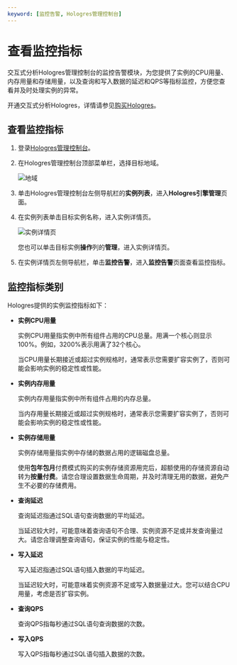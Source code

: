 ```yaml
---
keyword: [监控告警, Hologres管理控制台]
---
```


# 查看监控指标

交互式分析Hologres管理控制台的监控告警模块，为您提供了实例的CPU用量、内存用量和存储用量，以及查询和写入数据的延迟和QPS等指标监控，方便您查看并及时处理实例的异常。

开通交互式分析Hologres，详情请参见[购买Hologres](/cn.zh-CN/准备工作/购买Hologres.md)。

## 查看监控指标

1.  登录[Hologres管理控制台](https://hologram.console.aliyun.com/#/overview)。

2.  在Hologres管理控制台顶部菜单栏，选择目标地域。

    ![地域](https://static-aliyun-doc.oss-cn-hangzhou.aliyuncs.com/assets/img/zh-CN/1980610061/p166691.png)

3.  单击Hologres管理控制台左侧导航栏的**实例列表**，进入**Hologres引擎管理**页面。

4.  在实例列表单击目标实例名称，进入实例详情页。

    ![实例详情页](https://static-aliyun-doc.oss-cn-hangzhou.aliyuncs.com/assets/img/zh-CN/9690610061/p166694.png)

    您也可以单击目标实例**操作**列的**管理**，进入实例详情页。

5.  在实例详情页左侧导航栏，单击**监控告警**，进入**监控告警**页面查看监控指标。


## 监控指标类别

Hologres提供的实例监控指标如下：

-   **实例CPU用量**

    实例CPU用量指实例中所有组件占用的CPU总量。用满一个核心则显示100%。例如，3200%表示用满了32个核心。

    当CPU用量长期接近或超过实例规格时，通常表示您需要扩容实例了，否则可能会影响实例的稳定性或性能。

-   **实例内存用量**

    实例内存用量指实例中所有组件占用的内存总量。

    当内存用量长期接近或超过实例规格时，通常表示您需要扩容实例了，否则可能会影响实例的稳定性或性能。

-   **实例存储用量**

    实例存储用量指实例中存储的数据占用的逻辑磁盘总量。

    使用**包年包月**付费模式购买的实例存储资源用完后，超额使用的存储资源自动转为**按量付费**。请您合理设置数据生命周期，并及时清理无用的数据，避免产生不必要的存储费用。

-   **查询延迟**

    查询延迟指通过SQL语句查询数据的平均延迟。

    当延迟较大时，可能意味着查询语句不合理、实例资源不足或并发查询量过大。请您合理调整查询语句，保证实例的性能与稳定性。

-   **写入延迟**

    写入延迟指通过SQL语句插入数据的平均延迟。

    当延迟较大时，可能意味着实例资源不足或写入数据量过大。您可以结合CPU用量，考虑是否扩容实例。

-   **查询QPS**

    查询QPS指每秒通过SQL语句查询数据的次数。

-   **写入QPS**

    写入QPS指每秒通过SQL语句插入数据的次数。


